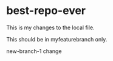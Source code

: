 # best-repo-ever
This is my changes to the local file.  

This should be in myfeaturebranch only.

new-branch-1 change
